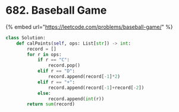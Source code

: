 # 682. Baseball Game

{% embed url="https://leetcode.com/problems/baseball-game/" %}

```python
class Solution:
    def calPoints(self, ops: List[str]) -> int:
        record = []
        for r in ops:
            if r == "C":
                record.pop()
            elif r == "D":
                record.append(record[-1]*2)
            elif r == "+":
                record.append(record[-1]+record[-2])
            else:
                record.append(int(r))
        return sum(record)
```

